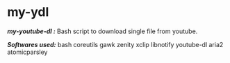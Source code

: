 # my-ydl
***my-youtube-dl :*** Bash script to download single file from youtube.

***Softwares used:***
bash
coreutils
gawk
zenity
xclip
libnotify
youtube-dl
aria2
atomicparsley
